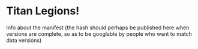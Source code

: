 # Titan Legions!

Info about the manifest (the hash should perhaps be published here when versions are complete, so as to be googlable by people who want to match data versions)
